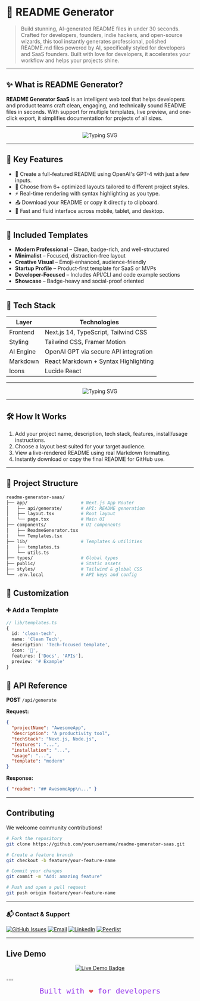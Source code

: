 # 🧠 README Generator 

> Build stunning, AI-generated README files in under 30 seconds. Crafted for developers, founders, indie hackers, and open-source wizards, this tool instantly generates professional, polished README.md files powered by AI, specifically styled for developers and SaaS founders. Built with love for developers, it accelerates your workflow and helps your projects shine.

---

## ✨ What is README Generator?

**README Generator SaaS** is an intelligent web tool that helps developers and product teams craft clean, engaging, and technically sound README files in seconds. With support for multiple templates, live preview, and one-click export, it simplifies documentation for projects of all sizes.

---
<p align="center">
  <img src="https://readme-typing-svg.herokuapp.com?font=Fira+Code&size=20&duration=3000&pause=1000&color=9333EA&center=true&vCenter=true&width=435&lines=Fast.+Smart.+Beautiful.;AI-powered+README+generation." alt="Typing SVG" />
</p>

---

## 🚀 Key Features

- 🤖 Create a full-featured README using OpenAI's GPT-4 with just a few inputs.
- 🧱 Choose from 6+ optimized layouts tailored to different project styles.
- ⚡ Real-time rendering with syntax highlighting as you type.
- 📤 Download your README or copy it directly to clipboard.
- 📱 Fast and fluid interface across mobile, tablet, and desktop.

---

## 🎨 Included Templates

- **Modern Professional** – Clean, badge-rich, and well-structured  
- **Minimalist** – Focused, distraction-free layout  
- **Creative Visual** – Emoji-enhanced, audience-friendly  
- **Startup Profile** – Product-first template for SaaS or MVPs  
- **Developer-Focused** – Includes API/CLI and code example sections  
- **Showcase** – Badge-heavy and social-proof oriented

---

## 🧰 Tech Stack

| Layer       | Technologies                          |
|-------------|----------------------------------------|
| Frontend    | Next.js 14, TypeScript, Tailwind CSS   |
| Styling     | Tailwind CSS, Framer Motion            |
| AI Engine   | OpenAI GPT via secure API integration|
| Markdown    | React Markdown + Syntax Highlighting   |
| Icons       | Lucide React                           |

---
<p align="center">
  <img src="https://readme-typing-svg.herokuapp.com?font=Fira+Code&size=20&duration=3000&pause=1000&color=9333EA&center=true&vCenter=true&width=435&lines=Fast.+Smart.+Beautiful.;AI-powered+README+generation." alt="Typing SVG" />
</p>

---

## 🛠 How It Works

1. Add your project name, description, tech stack, features, install/usage instructions.  
2. Choose a layout best suited for your target audience.  
3. View a live-rendered README using real Markdown formatting.  
4. Instantly download or copy the final README for GitHub use.

---

## 📂 Project Structure

```bash
readme-generator-saas/
├── app/                    # Next.js App Router
│   ├── api/generate/       # API: README generation
│   ├── layout.tsx          # Root layout
│   └── page.tsx            # Main UI
├── components/             # UI components
│   ├── ReadmeGenerator.tsx
│   └── Templates.tsx
├── lib/                    # Templates & utilities
│   ├── templates.ts
│   └── utils.ts
├── types/                  # Global types
├── public/                 # Static assets
├── styles/                 # Tailwind & global CSS
└── .env.local              # API keys and config
```

## 🔧 Customization

### ➕ Add a Template
```ts
// lib/templates.ts
{
  id: 'clean-tech',
  name: 'Clean Tech',
  description: 'Tech-focused template',
  icon: '🧪',
  features: ['Docs', 'APIs'],
  preview: '# Example'
}
```

## 📄 API Reference

**POST** `/api/generate`

**Request:**
```json
{
  "projectName": "AwesomeApp",
  "description": "A productivity tool",
  "techStack": "Next.js, Node.js",
  "features": "...",
  "installation": "...",
  "usage": "...",
  "template": "modern"
}
```

**Response:**
```json
{ "readme": "## AwesomeApp\n..." }
```

---

## Contributing
We welcome community contributions!

```bash
# Fork the repository
git clone https://github.com/yourusername/readme-generator-saas.git

# Create a feature branch
git checkout -b feature/your-feature-name

# Commit your changes
git commit -m "Add: amazing feature"

# Push and open a pull request
git push origin feature/your-feature-name

```
---

### 📬 Contact & Support

[![GitHub Issues](https://img.shields.io/badge/-Issues-24292e?style=for-the-badge&logo=github&logoColor=white&colorA=141414&colorB=3d3d3d)](https://github.com/yourusername/readme-generator-saas/issues) [![Email](https://img.shields.io/badge/-Email-e94235?style=for-the-badge&logo=gmail&logoColor=white&colorA=ff6f61&colorB=e94235)](mailto:support@readmegen.com)  [![LinkedIn](https://img.shields.io/badge/-LinkedIn-0a66c2?style=for-the-badge&logo=linkedin&logoColor=white&colorA=004182&colorB=0a66c2)](https://www.linkedin.com/company/readmegen) [![Peerlist](https://img.shields.io/badge/-Peerlist-00aaff?style=for-the-badge&logo=peerlist&logoColor=white&colorA=0077cc&colorB=00aaff)](https://peerlist.io/readmegen)


---
## Live Demo
<p align="center">
  <a href="https://readme-generator-ai.vercel.app" target="_blank">
    <img src="https://img.shields.io/badge/🚀 Live Demo-Click%20Here-%239333EA?style=for-the-badge&logo=vercel&logoColor=white" alt="Live Demo Badge" />
  </a>
</p>
---



<p align="center" style="font-family: 'Fira Code', monospace; font-size: 20px; color: #9333EA; margin-top: 10px;">
  Built with <span style="color:#e25555;">&#10084;&#65039;</span> for developers
</p>
